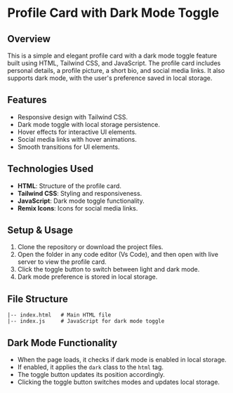 # Profile Card with Dark Mode Toggle

## Overview
This is a simple and elegant profile card with a dark mode toggle feature built using HTML, Tailwind CSS, and JavaScript. The profile card includes personal details, a profile picture, a short bio, and social media links. It also supports dark mode, with the user's preference saved in local storage.

## Features
- Responsive design with Tailwind CSS.
- Dark mode toggle with local storage persistence.
- Hover effects for interactive UI elements.
- Social media links with hover animations.
- Smooth transitions for UI elements.

## Technologies Used
- **HTML**: Structure of the profile card.
- **Tailwind CSS**: Styling and responsiveness.
- **JavaScript**: Dark mode toggle functionality.
- **Remix Icons**: Icons for social media links.

## Setup & Usage
1. Clone the repository or download the project files.
2. Open the folder  in any code editor (Vs Code), and then open with live server to view the profile card.
3. Click the toggle button to switch between light and dark mode.
4. Dark mode preference is stored in local storage.

## File Structure
```
|-- index.html   # Main HTML file
|-- index.js     # JavaScript for dark mode toggle
```

## Dark Mode Functionality
- When the page loads, it checks if dark mode is enabled in local storage.
- If enabled, it applies the `dark` class to the `html` tag.
- The toggle button updates its position accordingly.
- Clicking the toggle button switches modes and updates local storage.


